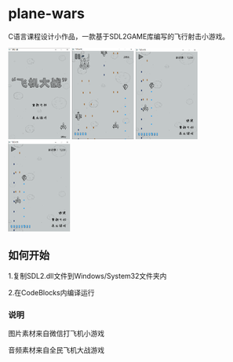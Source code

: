 # plane-wars

  C语言课程设计小作品，一款基于SDL2GAME库编写的飞行射击小游戏。
<div>
<img src="https://github.com/Soundgreat/plane-wars/blob/master/overview/home.png" width="25%" height="25%">
<img src="https://github.com/Soundgreat/plane-wars/blob/master/overview/playing.png" width="25%" height="25%">
<img src="https://github.com/Soundgreat/plane-wars/blob/master/overview/pause.png" width="25%" height="25%">
<img src="https://github.com/Soundgreat/plane-wars/blob/master/overview/pause.png" width="25%" height="25%">
</div>

## 如何开始
  1.复制SDL2.dll文件到Windows/System32文件夹内
  
  2.在CodeBlocks内编译运行

### 说明
  图片素材来自微信打飞机小游戏
  
  音频素材来自全民飞机大战游戏
